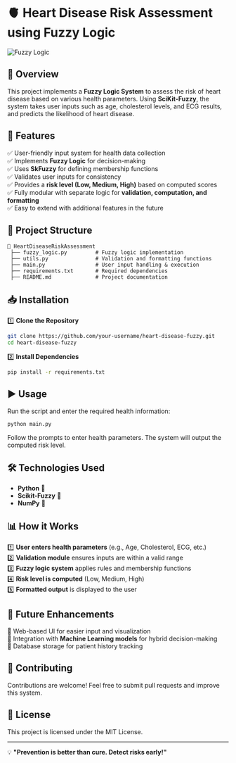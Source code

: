 # 🫀 Heart Disease Risk Assessment using Fuzzy Logic

![Fuzzy Logic](https://upload.wikimedia.org/wikipedia/commons/6/6a/Fuzzy_logic_temperature.png)  

## 📌 Overview
This project implements a **Fuzzy Logic System** to assess the risk of heart disease based on various health parameters. Using **SciKit-Fuzzy**, the system takes user inputs such as age, cholesterol levels, and ECG results, and predicts the likelihood of heart disease.

## 🚀 Features
✅ User-friendly input system for health data collection  
✅ Implements **Fuzzy Logic** for decision-making  
✅ Uses **SkFuzzy** for defining membership functions  
✅ Validates user inputs for consistency  
✅ Provides a **risk level (Low, Medium, High)** based on computed scores  
✅ Fully modular with separate logic for **validation, computation, and formatting**  
✅ Easy to extend with additional features in the future  

## 📂 Project Structure
```
📁 HeartDiseaseRiskAssessment
 ├── fuzzy_logic.py         # Fuzzy logic implementation
 ├── utils.py               # Validation and formatting functions
 ├── main.py                # User input handling & execution
 ├── requirements.txt       # Required dependencies
 ├── README.md              # Project documentation
```

## 📥 Installation
1️⃣ **Clone the Repository**
```bash
git clone https://github.com/your-username/heart-disease-fuzzy.git
cd heart-disease-fuzzy
```

2️⃣ **Install Dependencies**
```bash
pip install -r requirements.txt
```

## ▶️ Usage
Run the script and enter the required health information:
```bash
python main.py
```
Follow the prompts to enter health parameters. The system will output the computed risk level.

## 🛠️ Technologies Used
- **Python** 🐍
- **Scikit-Fuzzy** 🤖
- **NumPy** 🔢

## 📊 How it Works
1️⃣ **User enters health parameters** (e.g., Age, Cholesterol, ECG, etc.)  
2️⃣ **Validation module** ensures inputs are within a valid range  
3️⃣ **Fuzzy logic system** applies rules and membership functions  
4️⃣ **Risk level is computed** (Low, Medium, High)  
5️⃣ **Formatted output** is displayed to the user  

## 🎯 Future Enhancements
🔹 Web-based UI for easier input and visualization  
🔹 Integration with **Machine Learning models** for hybrid decision-making  
🔹 Database storage for patient history tracking  

## 🤝 Contributing
Contributions are welcome! Feel free to submit pull requests and improve this system.

## 📜 License
This project is licensed under the MIT License.

---
💡 **"Prevention is better than cure. Detect risks early!"**

